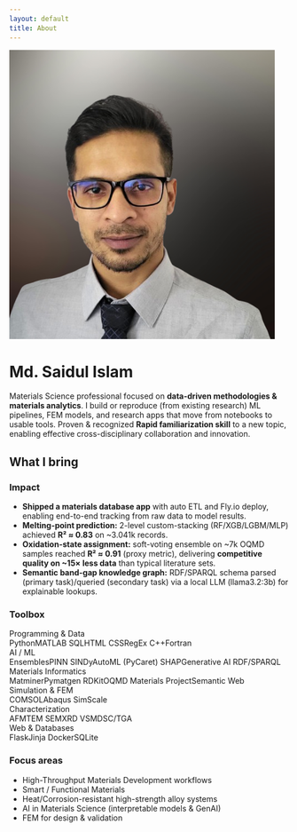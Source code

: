 ```yaml
---
layout: default
title: About
---
```

<img src="/assets/img/copy.png" alt="Md. Saidul Islam" class="profile" />

<h1 class="name-3d">Md. Saidul Islam</h1>

<p class="lead">Materials Science professional focused on <strong>data-driven methodologies & materials analytics</strong>. I build or reproduce (from existing research) ML pipelines, FEM models, and research apps that move from notebooks to usable tools. Proven &amp; recognized <strong>Rapid familiarization skill</strong> to a new topic, enabling effective cross-disciplinary collaboration and innovation.</p>

<div class="section">
<h2>What I bring</h2>

<div class="about-grid">

<div class="card impact">
<h3>Impact</h3>
<ul>
  <li><strong>Shipped a materials database app</strong> with auto ETL and Fly.io deploy, enabling end-to-end tracking from raw data to model results.</li>
  <li><strong>Melting-point prediction:</strong> 2-level custom-stacking (RF/XGB/LGBM/MLP) achieved <strong>R² ≈ 0.83</strong> on ~3.041k records.</li>
  <li><strong>Oxidation-state assignment:</strong> soft-voting ensemble on ~7k OQMD samples reached <strong>R² ≈ 0.91</strong> (proxy metric), delivering <strong>competitive quality on ~15× less data</strong> than typical literature sets.</li>
  <li><strong>Semantic band-gap knowledge graph:</strong> RDF/SPARQL schema parsed (primary task)/queried (secondary task) via a local LLM (llama3.2:3b) for explainable lookups.</li>
</ul>
</div>

<div class="card toolbox lean-left">
<h3>Toolbox</h3>

<div class="toolbox-grid">

<div class="tool-group">
<div class="group-title">Programming &amp; Data</div>
<div class="chiplist">
<span class="chip">Python</span><span class="chip">MATLAB</span>
<span class="chip">SQL</span><span class="chip alt">HTML</span>
<span class="chip alt">CSS</span><span class="chip alt">RegEx</span>
<span class="chip alt">C++</span><span class="chip alt">Fortran</span>
</div>
</div>

<div class="tool-group">
<div class="group-title">AI / ML</div>
<div class="chiplist">
<span class="chip">Ensembles</span><span class="chip">PINN</span>
<span class="chip">SINDy</span><span class="chip alt">AutoML (PyCaret)</span>
<span class="chip">SHAP</span><span class="chip alt">Generative AI</span>
<span class="chip">RDF/SPARQL</span>
</div>
</div>

<div class="tool-group">
<div class="group-title">Materials Informatics</div>
<div class="chiplist">
<span class="chip">Matminer</span><span class="chip">Pymatgen</span>
<span class="chip alt">RDKit</span><span class="chip">OQMD</span>
<span class="chip">Materials Project</span><span class="chip alt">Semantic Web</span>
</div>
</div>

<div class="tool-group">
<div class="group-title">Simulation &amp; FEM</div>
<div class="chiplist">
<span class="chip">COMSOL</span><span class="chip">Abaqus</span>
<span class="chip alt">SimScale</span>
</div>
</div>

<div class="tool-group char">
<div class="group-title">Characterization</div>
<div class="chiplist">
<span class="chip">AFM</span><span class="chip">TEM</span>
<span class="chip">SEM</span><span class="chip">XRD</span>
<span class="chip alt">VSM</span><span class="chip alt">DSC/TGA</span>
</div>
</div>

<div class="tool-group">
<div class="group-title">Web &amp; Databases</div>
<div class="chiplist">
<span class="chip">Flask</span><span class="chip">Jinja</span>
<span class="chip">Docker</span><span class="chip">SQLite</span>
</div>
</div>

</div> <!-- /.toolbox-grid -->
</div> <!-- /.card.toolbox -->

<div class="card focus lean-right">
<h3>Focus areas</h3>
<ul class="focus-list">
  <li>High-Throughput Materials Development workflows</li>
  <li>Smart / Functional Materials</li>
  <li>Heat/Corrosion-resistant high-strength alloy systems</li>
  <li>AI in Materials Science (interpretable models &amp; GenAI)</li>
  <li>FEM for design &amp; validation</li>
</ul>
</div>

</div> <!-- /.about-grid -->
</div> <!-- /.section -->



